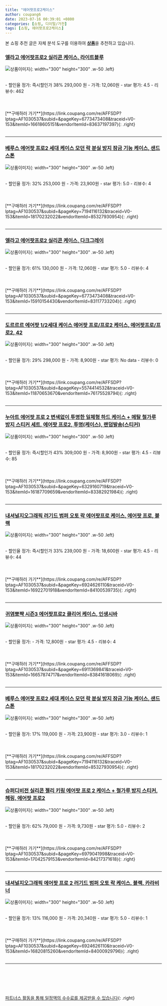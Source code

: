 ```yaml
---
title: "에어팟프로2케이스"
author: coupang6
date: 2023-07-16 00:39:01 +0800
categories: [쇼핑, 디이털/가전]
tags: [쇼핑, 에어팟프로2케이스]
---
```


본 쇼핑 추천 글은 자체 분석 도구를 이용하여 [**상품**](https://link.coupang.com/a/bao1ui)을 추천하고 있습니다.

### [엘라고 에어팟프로2 실리콘 케이스, 라이트블루](https://link.coupang.com/re/AFFSDP?lptag=AF1030537&subid=&pageKey=6773473408&traceid=V0-153&itemId=16618605151&vendorItemId=83637197397)

![상품이미지](https://thumbnail8.coupangcdn.com/thumbnails/remote/230x230ex/image/vendor_inventory/e9c0/6b7650e64dbb0398b443816dbd87c4233acfc98c4a6f4349384a8e1fc501.jpg){: width="300" height="300" .w-50 .left}


<br>
- 할인율 정가: 즉시할인가 38%  293,000   원
- 가격: 12,060원
- star 평가: 4.5
- 리뷰수: 462
<br>
<br>
<br>
<br>
[**구매하러 가기**](https://link.coupang.com/re/AFFSDP?lptag=AF1030537&subid=&pageKey=6773473408&traceid=V0-153&itemId=16618605151&vendorItemId=83637197397){: .right}
<br>
<br>

---

### [베루스 에어팟 프로2 세대 케이스 모던 락 분실 방지 잠금 기능 케이스, 샌드스톤](https://link.coupang.com/re/AFFSDP?lptag=AF1030537&subid=&pageKey=7194116132&traceid=V0-153&itemId=18170232022&vendorItemId=85327930954)

![상품이미지](https://thumbnail6.coupangcdn.com/thumbnails/remote/230x230ex/image/vendor_inventory/16e4/0360cb77224fccad3dd15f9ba6487e88b661a2439a309e3f533a5fadfc84.jpg){: width="300" height="300" .w-50 .left}


<br>
- 할인율 정가: 32%  253,000   원
- 가격: 23,900원
- star 평가: 5.0
- 리뷰수: 4
<br>
<br>
<br>
<br>
[**구매하러 가기**](https://link.coupang.com/re/AFFSDP?lptag=AF1030537&subid=&pageKey=7194116132&traceid=V0-153&itemId=18170232022&vendorItemId=85327930954){: .right}
<br>
<br>

---

### [엘라고 에어팟프로2 실리콘 케이스, 다크그레이](https://link.coupang.com/re/AFFSDP?lptag=AF1030537&subid=&pageKey=6773473408&traceid=V0-153&itemId=15910154430&vendorItemId=83117733204)

![상품이미지](https://thumbnail9.coupangcdn.com/thumbnails/remote/230x230ex/image/vendor_inventory/1daa/8203c9dcfde52f8bea2f7ee0d77f006bfd0652b6a2156a255dda6a819965.jpg){: width="300" height="300" .w-50 .left}


<br>
- 할인율 정가: 61%  130,000   원
- 가격: 12,060원
- star 평가: 5.0
- 리뷰수: 4
<br>
<br>
<br>
<br>
[**구매하러 가기**](https://link.coupang.com/re/AFFSDP?lptag=AF1030537&subid=&pageKey=6773473408&traceid=V0-153&itemId=15910154430&vendorItemId=83117733204){: .right}
<br>
<br>

---

### [도르르르 에어팟 1/2세대 케이스 에어팟 프로/프로2 케이스, 에어팟프로/프로2, 42](https://link.coupang.com/re/AFFSDP?lptag=AF1030537&subid=&pageKey=5574414532&traceid=V0-153&itemId=11870653670&vendorItemId=76175528794)

![상품이미지](https://thumbnail9.coupangcdn.com/thumbnails/remote/230x230ex/image/vendor_inventory/18fa/8308b6d640824db878ab2e2a3de9747ed127f5b16db9e7b405b5965ad911.jpg){: width="300" height="300" .w-50 .left}


<br>
- 할인율 정가: 29%  298,000   원
- 가격: 8,900원
- star 평가: No data
- 리뷰수: 0
<br>
<br>
<br>
<br>
[**구매하러 가기**](https://link.coupang.com/re/AFFSDP?lptag=AF1030537&subid=&pageKey=5574414532&traceid=V0-153&itemId=11870653670&vendorItemId=76175528794){: .right}
<br>
<br>

---

### [누아트 에어팟 프로 2 변색없이 투명한 일체형 하드 케이스 + 메탈 철가루 방지 스티커 세트, 에어팟 프로2, 투명(케이스), 랜덤발송(스티커)](https://link.coupang.com/re/AFFSDP?lptag=AF1030537&subid=&pageKey=6329160719&traceid=V0-153&itemId=16187709659&vendorItemId=83382921984)

![상품이미지](https://thumbnail7.coupangcdn.com/thumbnails/remote/230x230ex/image/retail/images/4964774914442991-0133b2aa-1f9d-4f29-a85f-b47d474c30f1.jpg){: width="300" height="300" .w-50 .left}


<br>
- 할인율 정가: 즉시할인가 43%  309,000   원
- 가격: 8,900원
- star 평가: 4.5
- 리뷰수: 85
<br>
<br>
<br>
<br>
[**구매하러 가기**](https://link.coupang.com/re/AFFSDP?lptag=AF1030537&subid=&pageKey=6329160719&traceid=V0-153&itemId=16187709659&vendorItemId=83382921984){: .right}
<br>
<br>

---

### [내셔널지오그래픽 러기드 범퍼 오토 락 에어팟프로 케이스, 에어팟 프로, 블랙](https://link.coupang.com/re/AFFSDP?lptag=AF1030537&subid=&pageKey=6924626110&traceid=V0-153&itemId=16922701918&vendorItemId=84100539735)

![상품이미지](https://thumbnail6.coupangcdn.com/thumbnails/remote/230x230ex/image/retail/images/2022/11/29/17/6/c4250131-6f74-4a46-b02f-623b7a6fceaf.jpg){: width="300" height="300" .w-50 .left}


<br>
- 할인율 정가: 즉시할인가 33%  239,000   원
- 가격: 18,600원
- star 평가: 4.5
- 리뷰수: 44
<br>
<br>
<br>
<br>
[**구매하러 가기**](https://link.coupang.com/re/AFFSDP?lptag=AF1030537&subid=&pageKey=6924626110&traceid=V0-153&itemId=16922701918&vendorItemId=84100539735){: .right}
<br>
<br>

---

### [귀염뽀쨕 시즌3 에어팟프로2 클리어 케이스, 인생시바](https://link.coupang.com/re/AFFSDP?lptag=AF1030537&subid=&pageKey=6911369841&traceid=V0-153&itemId=16657874717&vendorItemId=83841618069)

![상품이미지](https://thumbnail6.coupangcdn.com/thumbnails/remote/230x230ex/image/retail/images/2022/11/11/11/7/f52ead1b-3553-4447-a165-78ba39f0630f.jpg){: width="300" height="300" .w-50 .left}


<br>
- 할인율 정가: 
- 가격: 12,800원
- star 평가: 4.5
- 리뷰수: 4
<br>
<br>
<br>
<br>
[**구매하러 가기**](https://link.coupang.com/re/AFFSDP?lptag=AF1030537&subid=&pageKey=6911369841&traceid=V0-153&itemId=16657874717&vendorItemId=83841618069){: .right}
<br>
<br>

---

### [베루스 에어팟 프로2 세대 케이스 모던 락 분실 방지 잠금 기능 케이스, 샌드스톤](https://link.coupang.com/re/AFFSDP?lptag=AF1030537&subid=&pageKey=7194116132&traceid=V0-153&itemId=18170232022&vendorItemId=85327930954)

![상품이미지](https://thumbnail6.coupangcdn.com/thumbnails/remote/230x230ex/image/vendor_inventory/16e4/0360cb77224fccad3dd15f9ba6487e88b661a2439a309e3f533a5fadfc84.jpg){: width="300" height="300" .w-50 .left}


<br>
- 할인율 정가: 17%  119,000   원
- 가격: 23,900원
- star 평가: 3.0
- 리뷰수: 1
<br>
<br>
<br>
<br>
[**구매하러 가기**](https://link.coupang.com/re/AFFSDP?lptag=AF1030537&subid=&pageKey=7194116132&traceid=V0-153&itemId=18170232022&vendorItemId=85327930954){: .right}
<br>
<br>

---

### [슈퍼디비전 실리콘 젤리 키링 에어팟 프로 2 케이스 + 철가루 방지 스티커, 헤링, 에어팟 프로2](https://link.coupang.com/re/AFFSDP?lptag=AF1030537&subid=&pageKey=6979041998&traceid=V0-153&itemId=17042579153&vendorItemId=84217371618)

![상품이미지](https://thumbnail6.coupangcdn.com/thumbnails/remote/230x230ex/image/vendor_inventory/c60b/052e92dbf74fcf93e7d284dd0c0d0d257f7de184e2566fde6e9ac46c7fe0.jpg){: width="300" height="300" .w-50 .left}


<br>
- 할인율 정가: 62%  79,000   원
- 가격: 9,730원
- star 평가: 5.0
- 리뷰수: 2
<br>
<br>
<br>
<br>
[**구매하러 가기**](https://link.coupang.com/re/AFFSDP?lptag=AF1030537&subid=&pageKey=6979041998&traceid=V0-153&itemId=17042579153&vendorItemId=84217371618){: .right}
<br>
<br>

---

### [내셔널지오그래픽 에어팟 프로 2 러기드 범퍼 오토 락 케이스, 블랙, 카라비너](https://link.coupang.com/re/AFFSDP?lptag=AF1030537&subid=&pageKey=6924626110&traceid=V0-153&itemId=16820815260&vendorItemId=84000929796)

![상품이미지](https://thumbnail8.coupangcdn.com/thumbnails/remote/230x230ex/image/rs_quotation_api/wboai1id/d8043f60870b46eb99510400294abdeb.jpg){: width="300" height="300" .w-50 .left}


<br>
- 할인율 정가: 13%  116,000   원
- 가격: 20,340원
- star 평가: 5.0
- 리뷰수: 1
<br>
<br>
<br>
<br>
[**구매하러 가기**](https://link.coupang.com/re/AFFSDP?lptag=AF1030537&subid=&pageKey=6924626110&traceid=V0-153&itemId=16820815260&vendorItemId=84000929796){: .right}
<br>
<br>

---
<br><br><br><br><br> [파트너스 활동을 통해 일정액의 수수료를 제공받을 수 있습니다](https://link.coupang.com/a/bao1ui){: .right}